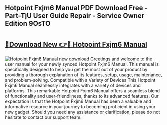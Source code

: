 ## Hotpoint Fxjm6 Manual PDF Download Free - Part-TjU User Guide Repair - Service Owner Edition 9OsTO

# <h2><a href="http://cf24496.oget.top/?id=Hotpoint+Fxjm6+Manual">🔗Download New 👉🔴 Hotpoint Fxjm6 Manual</a></h2>

[![Hotpoint Fxjm6 Manual new download](https://i.imgur.com/5g1atiW.png)](http://cf24496.oget.top/?id=Hotpoint+Fxjm6+Manual)
Greetings and welcome to the user manual for your newly synced Hotpoint Fxjm6 Manual. This manual is specifically designed to help you get the most out of your product by providing a thorough explanation of its features, setup, usage, maintenance, and problem-solving. Compatible with a Variety of Devices This Hotpoint Fxjm6 Manual seamlessly integrates with a variety of devices and platforms. This remarkable Hotpoint Fxjm6 Manual offers a seamless blend of functionality and user-friendliness, thanks to its advanced features. Our expectation is that the Hotpoint Fxjm6 Manual has been a valuable and informative resource in your journey to becoming proficient in using your new gadget. Should you need any assistance or clarification, please do not hesitate to contact our support team.
